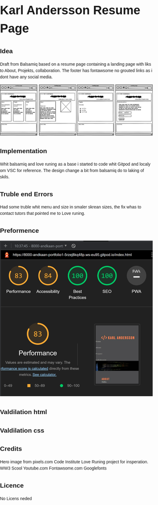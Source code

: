 <dDOCKTYPE md>
<html>
<head>
        <meta charset="UTF-8">
        <title>Karl Andersson Resume Page</title>

<style>
    	body {
			font-family: sans-serif;
			line-height: 1.5;
			margin: 0;
			padding: 0;
		}
		h1 {
			font-size: 2.5rem;
			margin-bottom: 0;
    
		h2 {
			font-size: 1.5rem;
            
		}
		p {
			margin-top: 0;
        }

</style>       
</head>
<body>


<h1>Karl Andersson Resume Page</h1>


<h2>Idea</h2>
<p>Draft from Balsamiq based on a resume page containing a landing page with liks to About, Projekts, collaboration. The footer has fontawsome no grouted links as i dont have any social media.</p> 

<img src="assets/images/Portfolio-1.png">

<h2>Implementation</h2>
Whit balsamiq and love runing as a base i started to code whit Gitpod and localy om VSC for reference.
The design change a bit from balsamiq do to laking of skils. 

<h2>Truble end Errors</h2>
Had some truble whit menu and size in smaler skrean sizes,
the fix whas to contact tutors that pointed me to Love runing. 

<h2>Preformence</h2>

<img src="assets/images/preformence.png">

<h2>Valdilation html</h2>

<h2>Valdilation css</h2>


<h2>Credits</h2>
Hero image from pixels.com
Code Institute Love Runing project for insperation. 
WW3 Scool 
Youtube.com
Fontawsome.com 
Googlefonts 


<h2>Licence</h2>
No Licens neded 

</body>
</html>